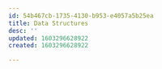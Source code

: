 ```yaml
---
id: 54b467cb-1735-4130-b953-e4057a5b25ea
title: Data Structures
desc: ''
updated: 1603296628922
created: 1603296628922

---
```


